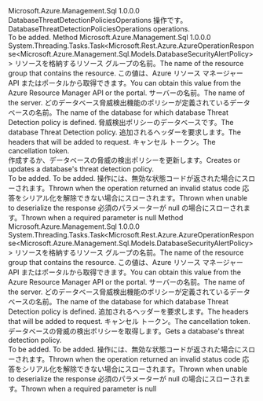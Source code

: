 <Type Name="IDatabaseThreatDetectionPoliciesOperations" FullName="Microsoft.Azure.Management.Sql.IDatabaseThreatDetectionPoliciesOperations">
  <TypeSignature Language="C#" Value="public interface IDatabaseThreatDetectionPoliciesOperations" />
  <TypeSignature Language="ILAsm" Value=".class public interface auto ansi abstract IDatabaseThreatDetectionPoliciesOperations" />
  <TypeSignature Language="DocId" Value="T:Microsoft.Azure.Management.Sql.IDatabaseThreatDetectionPoliciesOperations" />
  <TypeSignature Language="VB.NET" Value="Public Interface IDatabaseThreatDetectionPoliciesOperations" />
  <TypeSignature Language="F#" Value="type IDatabaseThreatDetectionPoliciesOperations = interface" />
  <AssemblyInfo>
    <AssemblyName>Microsoft.Azure.Management.Sql</AssemblyName>
    <AssemblyVersion>1.0.0.0</AssemblyVersion>
  </AssemblyInfo>
  <Interfaces />
  <Docs>
    <summary>
            <span data-ttu-id="ddded-101">DatabaseThreatDetectionPoliciesOperations 操作です。</span><span class="sxs-lookup"><span data-stu-id="ddded-101">DatabaseThreatDetectionPoliciesOperations operations.</span></span>
            </summary>
    <remarks>To be added.</remarks>
  </Docs>
  <Members>
    <Member MemberName="CreateOrUpdateWithHttpMessagesAsync">
      <MemberSignature Language="C#" Value="public System.Threading.Tasks.Task&lt;Microsoft.Rest.Azure.AzureOperationResponse&lt;Microsoft.Azure.Management.Sql.Models.DatabaseSecurityAlertPolicy&gt;&gt; CreateOrUpdateWithHttpMessagesAsync (string resourceGroupName, string serverName, string databaseName, Microsoft.Azure.Management.Sql.Models.DatabaseSecurityAlertPolicy parameters, System.Collections.Generic.Dictionary&lt;string,System.Collections.Generic.List&lt;string&gt;&gt; customHeaders = null, System.Threading.CancellationToken cancellationToken = null);" />
      <MemberSignature Language="ILAsm" Value=".method public hidebysig newslot virtual instance class System.Threading.Tasks.Task`1&lt;class Microsoft.Rest.Azure.AzureOperationResponse`1&lt;class Microsoft.Azure.Management.Sql.Models.DatabaseSecurityAlertPolicy&gt;&gt; CreateOrUpdateWithHttpMessagesAsync(string resourceGroupName, string serverName, string databaseName, class Microsoft.Azure.Management.Sql.Models.DatabaseSecurityAlertPolicy parameters, class System.Collections.Generic.Dictionary`2&lt;string, class System.Collections.Generic.List`1&lt;string&gt;&gt; customHeaders, valuetype System.Threading.CancellationToken cancellationToken) cil managed" />
      <MemberSignature Language="DocId" Value="M:Microsoft.Azure.Management.Sql.IDatabaseThreatDetectionPoliciesOperations.CreateOrUpdateWithHttpMessagesAsync(System.String,System.String,System.String,Microsoft.Azure.Management.Sql.Models.DatabaseSecurityAlertPolicy,System.Collections.Generic.Dictionary{System.String,System.Collections.Generic.List{System.String}},System.Threading.CancellationToken)" />
      <MemberSignature Language="F#" Value="abstract member CreateOrUpdateWithHttpMessagesAsync : string * string * string * Microsoft.Azure.Management.Sql.Models.DatabaseSecurityAlertPolicy * System.Collections.Generic.Dictionary&lt;string, System.Collections.Generic.List&lt;string&gt;&gt; * System.Threading.CancellationToken -&gt; System.Threading.Tasks.Task&lt;Microsoft.Rest.Azure.AzureOperationResponse&lt;Microsoft.Azure.Management.Sql.Models.DatabaseSecurityAlertPolicy&gt;&gt;" Usage="iDatabaseThreatDetectionPoliciesOperations.CreateOrUpdateWithHttpMessagesAsync (resourceGroupName, serverName, databaseName, parameters, customHeaders, cancellationToken)" />
      <MemberType>Method</MemberType>
      <AssemblyInfo>
        <AssemblyName>Microsoft.Azure.Management.Sql</AssemblyName>
        <AssemblyVersion>1.0.0.0</AssemblyVersion>
      </AssemblyInfo>
      <ReturnValue>
        <ReturnType>System.Threading.Tasks.Task&lt;Microsoft.Rest.Azure.AzureOperationResponse&lt;Microsoft.Azure.Management.Sql.Models.DatabaseSecurityAlertPolicy&gt;&gt;</ReturnType>
      </ReturnValue>
      <Parameters>
        <Parameter Name="resourceGroupName" Type="System.String" />
        <Parameter Name="serverName" Type="System.String" />
        <Parameter Name="databaseName" Type="System.String" />
        <Parameter Name="parameters" Type="Microsoft.Azure.Management.Sql.Models.DatabaseSecurityAlertPolicy" />
        <Parameter Name="customHeaders" Type="System.Collections.Generic.Dictionary&lt;System.String,System.Collections.Generic.List&lt;System.String&gt;&gt;" />
        <Parameter Name="cancellationToken" Type="System.Threading.CancellationToken" />
      </Parameters>
      <Docs>
        <param name="resourceGroupName">
            <span data-ttu-id="ddded-102">リソースを格納するリソース グループの名前。</span><span class="sxs-lookup"><span data-stu-id="ddded-102">The name of the resource group that contains the resource.</span></span> <span data-ttu-id="ddded-103">この値は、Azure リソース マネージャー API またはポータルから取得できます。</span><span class="sxs-lookup"><span data-stu-id="ddded-103">You can obtain this value from the Azure Resource Manager API or the portal.</span></span>
            </param>
        <param name="serverName">
            <span data-ttu-id="ddded-104">サーバーの名前。</span><span class="sxs-lookup"><span data-stu-id="ddded-104">The name of the server.</span></span>
            </param>
        <param name="databaseName">
            <span data-ttu-id="ddded-105">どのデータベース脅威検出機能のポリシーが定義されているデータベースの名前。</span><span class="sxs-lookup"><span data-stu-id="ddded-105">The name of the database for which database Threat Detection policy is defined.</span></span>
            </param>
        <param name="parameters">
            <span data-ttu-id="ddded-106">脅威検出ポリシーのデータベースです。</span><span class="sxs-lookup"><span data-stu-id="ddded-106">The database Threat Detection policy.</span></span>
            </param>
        <param name="customHeaders">
            <span data-ttu-id="ddded-107">追加されるヘッダーを要求します。</span><span class="sxs-lookup"><span data-stu-id="ddded-107">The headers that will be added to request.</span></span>
            </param>
        <param name="cancellationToken">
            <span data-ttu-id="ddded-108">キャンセル トークン。</span><span class="sxs-lookup"><span data-stu-id="ddded-108">The cancellation token.</span></span>
            </param>
        <summary>
            <span data-ttu-id="ddded-109">作成するか、データベースの脅威の検出ポリシーを更新します。</span><span class="sxs-lookup"><span data-stu-id="ddded-109">Creates or updates a database's threat detection policy.</span></span>
            </summary>
        <returns>To be added.</returns>
        <remarks>To be added.</remarks>
        <exception cref="T:Microsoft.Rest.Azure.CloudException">
            <span data-ttu-id="ddded-110">操作には、無効な状態コードが返された場合にスローされます。</span><span class="sxs-lookup"><span data-stu-id="ddded-110">Thrown when the operation returned an invalid status code</span></span>
            </exception>
        <exception cref="T:Microsoft.Rest.SerializationException">
            <span data-ttu-id="ddded-111">応答をシリアル化を解除できない場合にスローされます。</span><span class="sxs-lookup"><span data-stu-id="ddded-111">Thrown when unable to deserialize the response</span></span>
            </exception>
        <exception cref="T:Microsoft.Rest.ValidationException">
            <span data-ttu-id="ddded-112">必須のパラメーターが null の場合にスローされます。</span><span class="sxs-lookup"><span data-stu-id="ddded-112">Thrown when a required parameter is null</span></span>
            </exception>
      </Docs>
    </Member>
    <Member MemberName="GetWithHttpMessagesAsync">
      <MemberSignature Language="C#" Value="public System.Threading.Tasks.Task&lt;Microsoft.Rest.Azure.AzureOperationResponse&lt;Microsoft.Azure.Management.Sql.Models.DatabaseSecurityAlertPolicy&gt;&gt; GetWithHttpMessagesAsync (string resourceGroupName, string serverName, string databaseName, System.Collections.Generic.Dictionary&lt;string,System.Collections.Generic.List&lt;string&gt;&gt; customHeaders = null, System.Threading.CancellationToken cancellationToken = null);" />
      <MemberSignature Language="ILAsm" Value=".method public hidebysig newslot virtual instance class System.Threading.Tasks.Task`1&lt;class Microsoft.Rest.Azure.AzureOperationResponse`1&lt;class Microsoft.Azure.Management.Sql.Models.DatabaseSecurityAlertPolicy&gt;&gt; GetWithHttpMessagesAsync(string resourceGroupName, string serverName, string databaseName, class System.Collections.Generic.Dictionary`2&lt;string, class System.Collections.Generic.List`1&lt;string&gt;&gt; customHeaders, valuetype System.Threading.CancellationToken cancellationToken) cil managed" />
      <MemberSignature Language="DocId" Value="M:Microsoft.Azure.Management.Sql.IDatabaseThreatDetectionPoliciesOperations.GetWithHttpMessagesAsync(System.String,System.String,System.String,System.Collections.Generic.Dictionary{System.String,System.Collections.Generic.List{System.String}},System.Threading.CancellationToken)" />
      <MemberSignature Language="F#" Value="abstract member GetWithHttpMessagesAsync : string * string * string * System.Collections.Generic.Dictionary&lt;string, System.Collections.Generic.List&lt;string&gt;&gt; * System.Threading.CancellationToken -&gt; System.Threading.Tasks.Task&lt;Microsoft.Rest.Azure.AzureOperationResponse&lt;Microsoft.Azure.Management.Sql.Models.DatabaseSecurityAlertPolicy&gt;&gt;" Usage="iDatabaseThreatDetectionPoliciesOperations.GetWithHttpMessagesAsync (resourceGroupName, serverName, databaseName, customHeaders, cancellationToken)" />
      <MemberType>Method</MemberType>
      <AssemblyInfo>
        <AssemblyName>Microsoft.Azure.Management.Sql</AssemblyName>
        <AssemblyVersion>1.0.0.0</AssemblyVersion>
      </AssemblyInfo>
      <ReturnValue>
        <ReturnType>System.Threading.Tasks.Task&lt;Microsoft.Rest.Azure.AzureOperationResponse&lt;Microsoft.Azure.Management.Sql.Models.DatabaseSecurityAlertPolicy&gt;&gt;</ReturnType>
      </ReturnValue>
      <Parameters>
        <Parameter Name="resourceGroupName" Type="System.String" />
        <Parameter Name="serverName" Type="System.String" />
        <Parameter Name="databaseName" Type="System.String" />
        <Parameter Name="customHeaders" Type="System.Collections.Generic.Dictionary&lt;System.String,System.Collections.Generic.List&lt;System.String&gt;&gt;" />
        <Parameter Name="cancellationToken" Type="System.Threading.CancellationToken" />
      </Parameters>
      <Docs>
        <param name="resourceGroupName">
            <span data-ttu-id="ddded-113">リソースを格納するリソース グループの名前。</span><span class="sxs-lookup"><span data-stu-id="ddded-113">The name of the resource group that contains the resource.</span></span> <span data-ttu-id="ddded-114">この値は、Azure リソース マネージャー API またはポータルから取得できます。</span><span class="sxs-lookup"><span data-stu-id="ddded-114">You can obtain this value from the Azure Resource Manager API or the portal.</span></span>
            </param>
        <param name="serverName">
            <span data-ttu-id="ddded-115">サーバーの名前。</span><span class="sxs-lookup"><span data-stu-id="ddded-115">The name of the server.</span></span>
            </param>
        <param name="databaseName">
            <span data-ttu-id="ddded-116">どのデータベース脅威検出機能のポリシーが定義されているデータベースの名前。</span><span class="sxs-lookup"><span data-stu-id="ddded-116">The name of the database for which database Threat Detection policy is defined.</span></span>
            </param>
        <param name="customHeaders">
            <span data-ttu-id="ddded-117">追加されるヘッダーを要求します。</span><span class="sxs-lookup"><span data-stu-id="ddded-117">The headers that will be added to request.</span></span>
            </param>
        <param name="cancellationToken">
            <span data-ttu-id="ddded-118">キャンセル トークン。</span><span class="sxs-lookup"><span data-stu-id="ddded-118">The cancellation token.</span></span>
            </param>
        <summary>
            <span data-ttu-id="ddded-119">データベースの脅威の検出ポリシーを取得します。</span><span class="sxs-lookup"><span data-stu-id="ddded-119">Gets a database's threat detection policy.</span></span>
            </summary>
        <returns>To be added.</returns>
        <remarks>To be added.</remarks>
        <exception cref="T:Microsoft.Rest.Azure.CloudException">
            <span data-ttu-id="ddded-120">操作には、無効な状態コードが返された場合にスローされます。</span><span class="sxs-lookup"><span data-stu-id="ddded-120">Thrown when the operation returned an invalid status code</span></span>
            </exception>
        <exception cref="T:Microsoft.Rest.SerializationException">
            <span data-ttu-id="ddded-121">応答をシリアル化を解除できない場合にスローされます。</span><span class="sxs-lookup"><span data-stu-id="ddded-121">Thrown when unable to deserialize the response</span></span>
            </exception>
        <exception cref="T:Microsoft.Rest.ValidationException">
            <span data-ttu-id="ddded-122">必須のパラメーターが null の場合にスローされます。</span><span class="sxs-lookup"><span data-stu-id="ddded-122">Thrown when a required parameter is null</span></span>
            </exception>
      </Docs>
    </Member>
  </Members>
</Type>